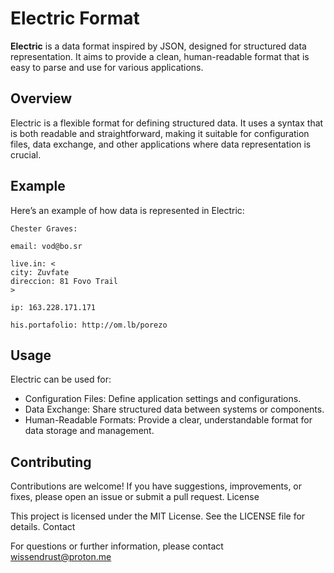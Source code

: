 # Electric Format

**Electric** is a data format inspired by JSON, designed for structured data representation. It aims to provide a clean, human-readable format that is easy to parse and use for various applications.

## Overview

Electric is a flexible format for defining structured data. It uses a syntax that is both readable and straightforward, making it suitable for configuration files, data exchange, and other applications where data representation is crucial.

## Example

Here’s an example of how data is represented in Electric:

```electric
Chester Graves:

email: vod@bo.sr

live.in: <
city: Zuvfate
direccion: 81 Fovo Trail
>

ip: 163.228.171.171

his.portafolio: http://om.lb/porezo
```
## Usage

Electric can be used for:

-  Configuration Files: Define application settings and configurations.
-  Data Exchange: Share structured data between systems or components.
-   Human-Readable Formats: Provide a clear, understandable format for data storage and management.

## Contributing

Contributions are welcome! If you have suggestions, improvements, or fixes, please open an issue or submit a pull request.
License

This project is licensed under the MIT License. See the LICENSE file for details.
Contact

For questions or further information, please contact wissendrust@proton.me
